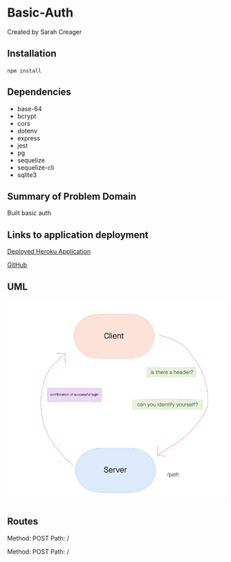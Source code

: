 # Basic-Auth

Created by Sarah Creager

## Installation
`npm install`  


## Dependencies
 * base-64
 * bcrypt
 * cors
 * dotenv
 * express
 * jest
 * pg
 * sequelize
 * sequelize-cli
 * sqlite3


## Summary of Problem Domain
Built basic auth

## Links to application deployment

[Deployed Heroku Application](https://sarah-basic-auth.herokuapp.com/)

[GitHub](https://github.com/SarahCreager/basic-auth.git)

## UML

![UML](./img/UML.png)

## Routes

Method: POST
Path: /  

Method: POST
Path: /  

